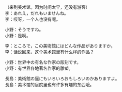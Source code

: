 （来到美术馆。因为时间太早，还没有游客）  
李：あれえ，だれもいませんね。  
李：哎呀，一个人也没有呢。  

小野：そうですね。  
小野：是啊。  

李：ところで，この美術館にはどんな作品がありますか。  
李：话说回来，这个美术馆里有什么样的作品？  

小野：世界中の有名な作家の彫刻です。  
小野：有世界各地著名作家的雕塑。  

長島：美術館の庭にもいろいろおもしろいのかありますよ。  
長島：美术馆的庭院里也有许多有趣的东西哦。
